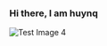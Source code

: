 ### Hi there, I am huynq
![Test Image 4](https://www.moveoverslowdrivers.com/wp-content/uploads/home-road-background.jpg)
